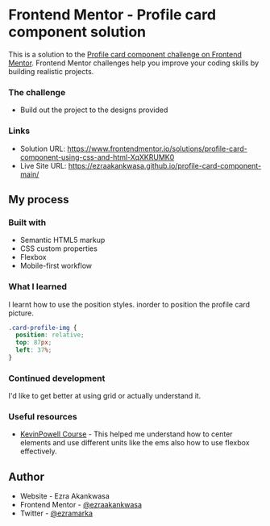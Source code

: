 # Frontend Mentor - Profile card component solution

This is a solution to the [Profile card component challenge on Frontend Mentor](https://www.frontendmentor.io/challenges/profile-card-component-cfArpWshJ). Frontend Mentor challenges help you improve your coding skills by building realistic projects.

### The challenge

- Build out the project to the designs provided

### Links

- Solution URL: https://www.frontendmentor.io/solutions/profile-card-component-using-css-and-html-XqXKRUMK0
- Live Site URL: https://ezraakankwasa.github.io/profile-card-component-main/

## My process

### Built with

- Semantic HTML5 markup
- CSS custom properties
- Flexbox
- Mobile-first workflow

### What I learned

I learnt how to use the position styles. inorder to position the profile card picture.

```css
.card-profile-img {
  position: relative;
  top: 87px;
  left: 37%;
}
```

### Continued development

I'd like to get better at using grid or actually understand it.

### Useful resources

- [KevinPowell Course](https://scrimba.com/learn/responsive) - This helped me understand how to center elements and use different units like the ems also how to use flexbox effectively.

## Author

- Website - Ezra Akankwasa
- Frontend Mentor - [@ezraakankwasa](https://www.frontendmentor.io/profile/ezraakankwasa)
- Twitter - [@ezramarka](https://twitter.com/ezramarka)
